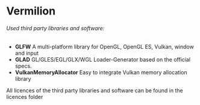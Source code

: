 # Vermilion

###### Used third party libraries and software:
* <b>GLFW</b> A multi-platform library for OpenGL, OpenGL ES, Vulkan, window and input
* <b>GLAD</b> GL/GLES/EGL/GLX/WGL Loader-Generator based on the official specs.
* <b>VulkanMemoryAllocator</b> Easy to integrate Vulkan memory allocation library

All licences of the third party libraries and software can be found in the licences folder
